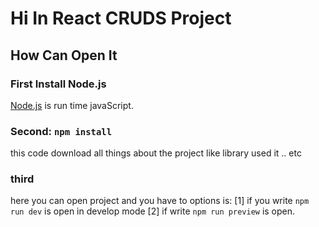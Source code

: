 # Hi In React CRUDS Project
## How Can Open It
### First Install Node.js
[Node.js](https://nodejs.org/en/download/package-manager) is run time javaScript.
### Second: `npm install`
this code download all things about the project like library used it .. etc
### third
here you can open project and you have to options is:
[1] if you write `npm run dev` is open in develop mode
[2] if write `npm run preview` is open.


